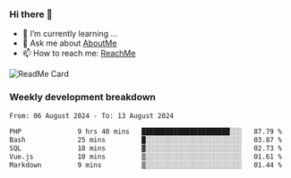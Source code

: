 ### Hi there 👋

- 🌱 I’m currently learning ...
- 💬 Ask me about [AboutMe](https://www.itzcy.com/about)
- 📫 How to reach me: [ReachMe](https://www.itzcy.com/about)

![ReadMe Card](https://github-readme-stats-ten-gilt.vercel.app/api?username=SuperChenYun&show_icons=true&title_color=fff&icon_color=79ff97&text_color=9f9f9f&bg_color=151515&hide_border=true)

### Weekly development breakdown
<!--START_SECTION:waka-->

```txt
From: 06 August 2024 - To: 13 August 2024

PHP              9 hrs 40 mins   ██████████████████████░░░   87.79 %
Bash             25 mins         █░░░░░░░░░░░░░░░░░░░░░░░░   03.87 %
SQL              18 mins         ▓░░░░░░░░░░░░░░░░░░░░░░░░   02.73 %
Vue.js           10 mins         ▒░░░░░░░░░░░░░░░░░░░░░░░░   01.61 %
Markdown         9 mins          ▒░░░░░░░░░░░░░░░░░░░░░░░░   01.44 %
```

<!--END_SECTION:waka-->
